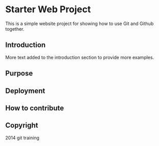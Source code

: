 # Starter Web Project

This is a simple website project for showing how to
use Git and Github together.

## Introduction

More text added to the introduction section
to provide more examples.

## Purpose

## Deployment

## How to contribute

## Copyright

2014 git training
